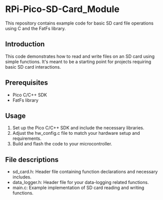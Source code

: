 # RPi-Pico-SD-Card_Module

This repository contains example code for basic SD card file operations using C and the FatFs library.

## Introduction

This code demonstrates how to read and write files on an SD card using simple functions. It's meant to be a starting point for projects requiring basic SD card interactions.

## Prerequisites

- Pico C/C++ SDK
- FatFs library

## Usage
1. Set up the Pico C/C++ SDK and include the necessary libraries.
2. Adjust the hw_config.c file to match your hardware setup and requirements.
4. Build and flash the code to your microcontroller.

## File descriptions
- sd_card.h: Header file containing function declarations and necessary includes.
- data_logger.h: Header file for your data-logging related functions.
- main.c: Example implementation of SD card reading and writing functions.
